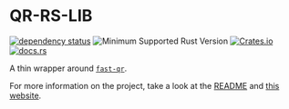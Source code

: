 # QR-RS-LIB

[![dependency status](https://deps.rs/repo/github/AntoniosBarotsis/qr-rs/status.svg?path=lib)](https://deps.rs/repo/github/AntoniosBarotsis/qr-rs?path=lib)
![Minimum Supported Rust Version](https://img.shields.io/endpoint?url=https://gist.githubusercontent.com/AntoniosBarotsis/ddf24204fe14719ca73916b3d9130861/raw/qr-rs-lib_msrv.json)
[![Crates.io](https://img.shields.io/crates/v/qr-rs-lib)](https://crates.io/crates/qr-rs-lib)
[![docs.rs](https://img.shields.io/docsrs/qr-rs-lib)](https://docs.rs/qr-rs-lib)

A thin wrapper around [`fast-qr`](https://github.com/erwanvivien/fast_qr).

For more information on the project, take a look at the
[README](https://github.com/AntoniosBarotsis/qr-rs#readme) and
[this website](https://antoniosbarotsis.github.io/qr-rs/).
